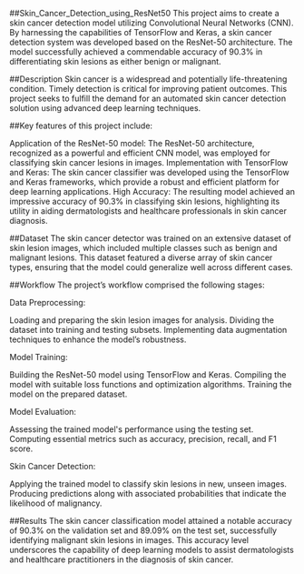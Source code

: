 ##Skin_Cancer_Detection_using_ResNet50
This project aims to create a skin cancer detection model utilizing Convolutional Neural Networks (CNN). By harnessing the capabilities of TensorFlow and Keras, a skin cancer detection system was developed based on the ResNet-50 architecture. The model successfully achieved a commendable accuracy of 90.3% in differentiating skin lesions as either benign or malignant.

##Description
Skin cancer is a widespread and potentially life-threatening condition. Timely detection is critical for improving patient outcomes. This project seeks to fulfill the demand for an automated skin cancer detection solution using advanced deep learning techniques.

##Key features of this project include:

Application of the ResNet-50 model: The ResNet-50 architecture, recognized as a powerful and efficient CNN model, was employed for classifying skin cancer lesions in images.
Implementation with TensorFlow and Keras: The skin cancer classifier was developed using the TensorFlow and Keras frameworks, which provide a robust and efficient platform for deep learning applications.
High Accuracy: The resulting model achieved an impressive accuracy of 90.3% in classifying skin lesions, highlighting its utility in aiding dermatologists and healthcare professionals in skin cancer diagnosis.

##Dataset
The skin cancer detector was trained on an extensive dataset of skin lesion images, which included multiple classes such as benign and malignant lesions. This dataset featured a diverse array of skin cancer types, ensuring that the model could generalize well across different cases.

##Workflow
The project’s workflow comprised the following stages:

Data Preprocessing:

Loading and preparing the skin lesion images for analysis.
Dividing the dataset into training and testing subsets.
Implementing data augmentation techniques to enhance the model’s robustness.

Model Training:

Building the ResNet-50 model using TensorFlow and Keras.
Compiling the model with suitable loss functions and optimization algorithms.
Training the model on the prepared dataset.

Model Evaluation:

Assessing the trained model's performance using the testing set.
Computing essential metrics such as accuracy, precision, recall, and F1 score.

Skin Cancer Detection:

Applying the trained model to classify skin lesions in new, unseen images.
Producing predictions along with associated probabilities that indicate the likelihood of malignancy.

##Results
The skin cancer classification model attained a notable accuracy of 90.3% on the validation set and 89.09% on the test set, successfully identifying malignant skin lesions in images. This accuracy level underscores the capability of deep learning models to assist dermatologists and healthcare practitioners in the diagnosis of skin cancer.


